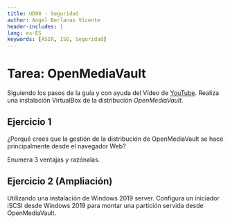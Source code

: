 ```yaml
---
title: UD08 - Seguridad
author: Angel Berlanas Vicente
header-includes: |
lang: es-ES
keywords: [ASIR, ISO, Seguridad]
---
```


# Tarea: OpenMediaVault

Siguiendo los pasos de la guía y con ayuda del Vídeo de [YouTube](https://www.youtube.com/watch?v=KEbHyZbKJRQ). Realiza una instalación VirtualBox de la distribución *OpenMediaVault*.

## Ejercicio 1

¿Porqué crees que la gestión de la distribución de OpenMediaVault se hace principalmente desde el navegador Web?

Enumera 3 ventajas y razónalas.

## Ejercicio 2 (Ampliación)

Utilizando una instalación de Windows 2019 server. Configura un iniciador iSCSI desde Windows 2019 para montar una partición servida desde OpenMediaVault.
